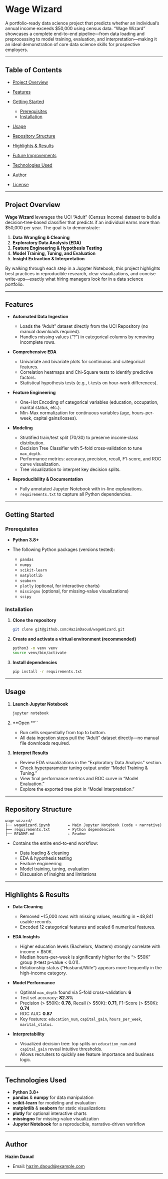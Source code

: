 # Wage Wizard

A portfolio-ready data science project that predicts whether an individual’s annual income exceeds \$50,000 using census data. “Wage Wizard” showcases a complete end-to-end pipeline—from data loading and preprocessing to model training, evaluation, and interpretation—making it an ideal demonstration of core data science skills for prospective employers.

---

## Table of Contents

* [Project Overview](#project-overview)
* [Features](#features)
* [Getting Started](#getting-started)

  * [Prerequisites](#prerequisites)
  * [Installation](#installation)
* [Usage](#usage)
* [Repository Structure](#repository-structure)
* [Highlights & Results](#highlights--results)
* [Future Improvements](#future-improvements)
* [Technologies Used](#technologies-used)
* [Author](#author)
* [License](#license)

---

## Project Overview

**Wage Wizard** leverages the UCI “Adult” (Census Income) dataset to build a decision‐tree‐based classifier that predicts if an individual earns more than \$50,000 per year. The goal is to demonstrate:

1. **Data Wrangling & Cleaning**
2. **Exploratory Data Analysis (EDA)**
3. **Feature Engineering & Hypothesis Testing**
4. **Model Training, Tuning, and Evaluation**
5. **Insight Extraction & Interpretation**

By walking through each step in a Jupyter Notebook, this project highlights best practices in reproducible research, clear visualizations, and concise write-ups—exactly what hiring managers look for in a data science portfolio.

---

## Features

* **Automated Data Ingestion**

  * Loads the “Adult” dataset directly from the UCI Repository (no manual downloads required).
  * Handles missing values (“?”) in categorical columns by removing incomplete rows.

* **Comprehensive EDA**

  * Univariate and bivariate plots for continuous and categorical features.
  * Correlation heatmaps and Chi-Square tests to identify predictive factors.
  * Statistical hypothesis tests (e.g., t‐tests on hour-work differences).

* **Feature Engineering**

  * One-Hot Encoding of categorical variables (education, occupation, marital status, etc.).
  * Min-Max normalization for continuous variables (age, hours-per-week, capital gains/losses).

* **Modeling**

  * Stratified train/test split (70/30) to preserve income‐class distribution.
  * Decision Tree Classifier with 5-fold cross‐validation to tune `max_depth`.
  * Performance metrics: accuracy, precision, recall, F1-score, and ROC curve visualization.
  * Tree visualization to interpret key decision splits.

* **Reproducibility & Documentation**

  * Fully annotated Jupyter Notebook with in-line explanations.
  * `requirements.txt` to capture all Python dependencies.

---

## Getting Started

### Prerequisites

* **Python 3.8+**
* The following Python packages (versions tested):

  * `pandas`
  * `numpy`
  * `scikit-learn`
  * `matplotlib`
  * `seaborn`
  * `plotly` (optional, for interactive charts)
  * `missingno` (optional, for missing-value visualizations)
  * `scipy`

### Installation

1. **Clone the repository**

   ```bash
   git clone git@github.com:HazimDaoud/wageWizard.git
   ```

2. **Create and activate a virtual environment (recommended)**

   ```bash
   python3 -m venv venv
   source venv/bin/activate
   ```

3. **Install dependencies**

   ```bash
   pip install -r requirements.txt
   ```

---

## Usage

1. **Launch Jupyter Notebook**

   ```bash
   jupyter notebook
   ```

2. \*\*Open \*\*\`\`

   * Run cells sequentially from top to bottom.
   * All data ingestion steps pull the “Adult” dataset directly—no manual file downloads required.

3. **Interpret Results**

   * Review EDA visualizations in the “Exploratory Data Analysis” section.
   * Check hyperparameter tuning output under “Model Training & Tuning.”
   * View final performance metrics and ROC curve in “Model Evaluation.”
   * Explore the exported tree plot in “Model Interpretation.”

---

## Repository Structure

```
wage-wizard/
├── wageWizard.ipynb        ← Main Jupyter Notebook (code + narrative)
├── requirements.txt        ← Python dependencies
├── README.md               ← Readme
```

* Contains the entire end-to-end workflow:

  * Data loading & cleaning
  * EDA & hypothesis testing
  * Feature engineering
  * Model training, tuning, evaluation
  * Discussion of insights and limitations

---

## Highlights & Results

* **Data Cleaning**

  * Removed \~15,000 rows with missing values, resulting in \~48,841 usable records.
  * Encoded 12 categorical features and scaled 6 numerical features.

* **EDA Insights**

  * Higher education levels (Bachelors, Masters) strongly correlate with income > \$50K.
  * Median hours-per-week is significantly higher for the “> \$50K” group (t-test p-value < 0.01).
  * Relationship status (“Husband/Wife”) appears more frequently in the high-income category.

* **Model Performance**

  * Optimal `max_depth` found via 5-fold cross-validation: **6**
  * Test set accuracy: **82.3%**
  * Precision (> \$50K): **0.78**, Recall (> \$50K): **0.71**, F1-Score (> \$50K): **0.74**
  * ROC AUC: **0.87**
  * Key features: `education_num`, `capital_gain`, `hours_per_week`, `marital_status`.

* **Interpretability**

  * Visualized decision tree: top splits on `education_num` and `capital_gain` reveal intuitive thresholds.
  * Allows recruiters to quickly see feature importance and business logic.

---

## Technologies Used

* **Python 3.8+**
* **pandas** & **numpy** for data manipulation
* **scikit-learn** for modeling and evaluation
* **matplotlib** & **seaborn** for static visualizations
* **plotly** for optional interactive charts
* **missingno** for missing-value visualization
* **Jupyter Notebook** for a reproducible, narrative-driven workflow

---

## Author

**Hazim Daoud**

* Email: [hazim.daoud@example.com](mailto:daoud.hazim98@gmail.com)


---

